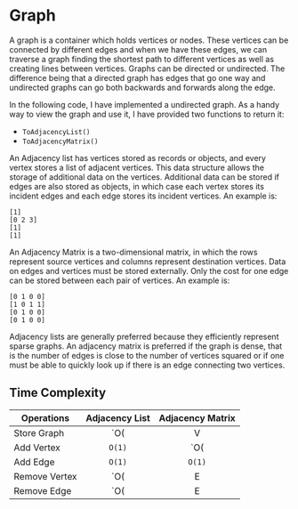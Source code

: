 # Graph

A graph is a container which holds vertices or nodes. These vertices can be
connected by different edges and when we have these edges, we can traverse
a graph finding the shortest path to different vertices as well as creating
lines between vertices. Graphs can be directed or undirected. The
difference being that a directed graph has edges that go one way and
undirected graphs can go both backwards and forwards along the edge.

In the following code, I have implemented a undirected graph. As a handy
way to view the graph and use it, I have provided two functions to return
it:

- `ToAdjacencyList()`
- `ToAdjacencyMatrix()`

An Adjacency list has vertices stored as records or objects, and every
vertex stores a list of adjacent vertices. This data structure allows the
storage of additional data on the vertices. Additional data can be stored
if edges are also stored as objects, in which case each vertex stores its
incident edges and each edge stores its incident vertices. An example is:

```
[1]
[0 2 3]
[1]
[1]
```

An Adjacency Matrix is a two-dimensional matrix, in which the rows represent
source vertices and columns represent destination vertices. Data on edges
and vertices must be stored externally. Only the cost for one edge can be
stored between each pair of vertices. An example is:


```
[0 1 0 0]
[1 0 1 1]
[0 1 0 0]
[0 1 0 0]
```

Adjacency lists are generally preferred because they efficiently represent
sparse graphs. An adjacency matrix is preferred if the graph is dense, that
is the number of edges is close to the number of vertices squared or if one
must be able to quickly look up if there is an edge connecting two vertices.

## Time Complexity

| Operations    | Adjacency List    | Adjacency Matrix  |
| ------------- |:-----------------:|:-----------------:|
| Store Graph   | `O(|V|+|E|)`      | `O(|V|^2)`        |
| Add Vertex    | `O(1)`            | `O(|V|^2)`        |
| Add Edge      | `O(1)`            | `O(1)`            |
| Remove Vertex | `O(|E|)`          | `O(|V|^2)`        |
| Remove Edge   | `O(|E|)`          | `O(1)`            |
